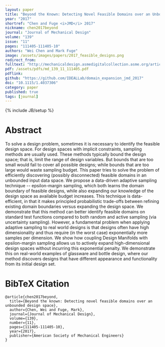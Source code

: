```yaml
---
layout: paper
title: "Beyond the Known: Detecting Novel Feasible Domains over an Unbounded Design Space"
year: "2017"
shortref: "Chen and Fuge <i>JMD</i> 2017"
nickname: chen2017beyond
journal: "Journal of Mechanical Design"
volume: "139"
issue: "11"
pages: "111405-111405-10"
authors: "Wei Chen and Mark Fuge"
image: /assets/images/papers/2017_feasible_designs.png
redirect_from: 
fulltext: "http://mechanicaldesign.asmedigitalcollection.asme.org/article.aspx?articleid=2645709"
pdf: /assets/pdfs/md_139_11_111405.pdf
pdflink: 
github: "https://github.com/IDEALLab/domain_expansion_jmd_2017"
doi: "10.1115/1.4037306"
category: paper
published: true
tags: [journal]
---
```

{% include JB/setup %}

# Abstract 

To solve a design problem, sometimes it is necessary to identify the feasible design space. For design spaces with implicit constraints, sampling methods are usually used. These methods typically bound the design space; that is, limit the range of design variables. But bounds that are too small would fail to cover all possible designs; while bounds that are too large would waste sampling budget. This paper tries to solve the problem of efficiently discovering (possibly disconnected) feasible domains in an unbounded input data space. We propose a data-driven adaptive sampling technique -- epsilon-margin sampling, which both learns the domain boundary of feasible designs, while also expanding our knowledge of the design space as available budget increases. This technique is data-efficient, in that it makes principled probabilistic trade-offs between refining existing domain boundaries versus expanding the design space. We demonstrate that this method can better identify feasible domains on standard test functions compared to both random and active sampling (via uncertainty sampling). However, a fundamental problem when applying adaptive sampling to real world designs is that designs often have high dimensionality and thus require (in the worst case) exponentially more samples per dimension. We show how coupling Design Manifolds with epsilon-margin sampling allows us to actively expand high-dimensional design spaces without incurring this exponential penalty. We demonstrate this on real-world examples of glassware and bottle design, where our method discovers designs that have different appearance and functionality from its initial design set.


# BibTeX Citation

```
@article{chen2017beyond,
  title={Beyond the known: Detecting novel feasible domains over an unbounded design space},
  author={Chen, Wei and Fuge, Mark},
  journal={Journal of Mechanical Design},
  volume={139},
  number={11},
  pages={111405-111405-10},
  year={2017},
  publisher={American Society of Mechanical Engineers}
}
```
